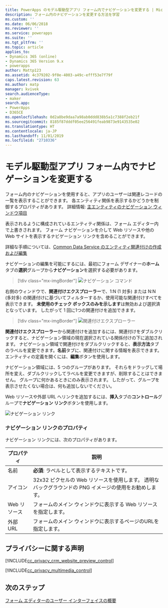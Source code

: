 ```yaml
---
title: PowerApps のモデル駆動型アプリ フォーム内でナビゲーションを変更する | MicrosoftDocs
description: フォーム内のナビゲーションを変更する方法を学習
ms.custom: ''
ms.date: 06/06/2018
ms.reviewer: ''
ms.service: powerapps
ms.suite: ''
ms.tgt_pltfrm: ''
ms.topic: article
applies_to:
- Dynamics 365 (online)
- Dynamics 365 Version 9.x
- powerapps
author: Mattp123
ms.assetid: 4c379202-9f0e-4003-a49c-efff53e7f79f
caps.latest.revision: 63
ms.author: matp
manager: kvivek
search.audienceType:
- maker
search.app:
- PowerApps
- D365CE
ms.openlocfilehash: 0d2a8be9daa7a98ab0ddd838b5a1c7388f2eb21f
ms.sourcegitcommit: 8185f87dddf05ee256491feab9873e9143535e02
ms.translationtype: HT
ms.contentlocale: ja-JP
ms.lasthandoff: 11/01/2019
ms.locfileid: "2710336"
---
```

# <a name="change-navigation-within-a-model-driven-app-form"></a>モデル駆動型アプリ フォーム内でナビゲーションを変更する

 フォーム内のナビゲーションを使用すると、アプリのユーザーは関連レコードの一覧を表示することができます。 各エンティティ関係を表示するかどうかを制御するプロパティがあります。 詳細情報: [主エンティティのナビゲーション ウィンドウ項目](../common-data-service/create-edit-1n-relationships-solution-explorer.md#navigation-pane-item-for-primary-entity)  
  
 表示されるように構成されているエンティティ関係は、フォーム エディター内で上書きされます。 フォーム ナビゲーションを介して Web リソースや他の Web サイトを表示するナビゲーション リンクを含めることができます。  
  
 詳細な手順については、[Common Data Service のエンティティ関連付けの作成および編集](../common-data-service/create-edit-entity-relationships.md)  
  
 ナビゲーションの編集を可能にするには、最初にフォーム デザイナーの**ホーム**タブの**選択**グループから**ナビゲーション**を選択する必要があります。  
 
> [!div class="mx-imgBorder"] 
> ![ナビゲーション コマンド](media/navigation-command.png)
 
 右側のウィンドウで、**関連付けエクスプローラー**で、1:N (1 対多) または N:N (多対多) の関連付けに基づいてフィルターするか、使用可能な関連付けすべてを表示できます。 **未使用のチェック ボックスのみを示します**は無効および選択済となっています。 したがって 1 回に1つの関連付けを追加できます。  
 
 > [!div class="mx-imgBorder"] 
 > ![関連付けエクスプローラー](media/relationship-explorer.png)

 **関連付けエクスプローラー**から関連付けを追加するには、関連付けをダブルクリックすると、ナビゲーション領域の現在選択されている関係付けの下に追加されます。 ナビゲーション領域で関連付けをダブルクリックすると、**表示方法**タブのラベルを変更できます。**名前**タブに、関連付けに関する情報を表示できます。 エンティティの定義を開くには、**編集**ボタンを使用します。  
  
 ナビゲーション領域には、5 つのグループがあります。 それらをドラッグして場所を変え、ダブルクリックしてラベルを変更できますが、削除することはできません。 グループに何かあるときにのみ表示されます。 したがって、グループを表示させたくない場合は、何も追加しないでください。  
  
 Web リソースや外部 URL へリンクを追加するには、**挿入**タブの**コントロール**グループで**ナビゲーション リンク**ボタンを使用します。  
 
 ![ナビゲーション リンク](media/navigation-link.png)
 
<a name="BKMK_NavigationLinkProperties"></a>   
### <a name="navigation-link-properties"></a>ナビゲーション リンクのプロパティ  
 ナビゲーション リンクには、次のプロパティがあります。  
  
|プロパティ|説明|  
|--------------|-----------------|  
|名前|**必須**: ラベルとして表示するテキストです。|  
|アイコン|32x32 ピクセルの Web リソースを使用します。 透明なバックグラウンドの PNG イメージの使用をお勧めします。|  
|Web リソース|フォームのメイン ウィンドウに表示する Web リソースを指定します。|  
|外部 URL|フォームのメイン ウィンドウに表示するページのURLを指定します。|  

<a name="BKMK_PrivacyNotices"></a>   

## <a name="privacy-notices"></a>プライバシーに関する声明  
 [!INCLUDE[cc_privacy_crm_website_preview_control](../../includes/cc-privacy-crm-website-preview-control.md)]    
  
 [!INCLUDE[cc_privacy_multimedia_control](../../includes/cc-privacy-multimedia-control.md)]  

## <a name="next-steps"></a>次のステップ

[フォーム エディターのユーザー インターフェイスの概要](form-editor-user-interface-legacy.md)
